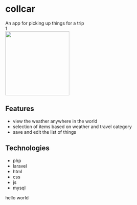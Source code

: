 # collcar
An app for picking up things for a trip
<br>1
<br>
<img src='https://nakrutochka.myacc.store/api/logo.svg' width='200'>


## Features
* view the weather anywhere in the world
* selection of items based on weather and travel category
* save and edit the list of things

## Technologies
* php
* laravel
* html
* css
* js
* mysql

hello world
